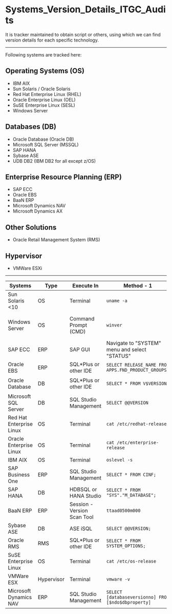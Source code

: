 # Systems_Version_Details_ITGC_Audits

It is tracker maintained to obtain script or others, using which we can find version details for each specific technology.

---

Following systems are tracked here:

## Operating Systems (OS)

- IBM AIX
- Sun Solaris / Oracle Solaris
- Red Hat Enterprise Linux (RHEL)
- Oracle Enterprise Linux (OEL)
- SuSE Enterprise Linux (SESL)
- Windows Server

## Databases (DB)

- Oracle Database (Oracle DB)
- Microsoft SQL Server (MSSQL)
- SAP HANA
- Sybase ASE
- UDB DB2 (IBM DB2 for all except z/OS)

## Enterprise Resource Planning (ERP)

- SAP ECC
- Oracle EBS
- BaaN ERP
- Microsoft Dynamics NAV
- Microsoft Dynamics AX

## Other Solutions

- Oracle Retail Management System (RMS)

## Hypervisor

- VMWare ESXi

---

| Systems                  	| Type       	| Execute In                  	| Method - 1                                        	| Method - 2                                                 	|
|--------------------------	|------------	|-----------------------------	|---------------------------------------------------	|------------------------------------------------------------	|
| Sun Solaris <10          	| OS         	| Terminal                    	| ```uname -a```                                    	| ```cat /etc/release```                                           	|
| Windows Server           	| OS         	| Command Prompt (CMD)        	| ```winver```                                            	| ```systeminfo \| findstr /B /C:"OS Name" /C:"OS Version"``` 	|
| SAP ECC                  	| ERP        	| SAP GUI                     	| Navigate to "SYSTEM" menu and select "STATUS"     	|                                                            	|
| Oracle EBS               	| ERP        	| SQL*Plus or other IDE       	| ```SELECT RELEASE_NAME FROM APPS.FND_PRODUCT_GROUPS;``` 	|                                                            	|
| Oracle Database          	| DB         	| SQL*Plus or other IDE       	| ```SELECT * FROM V$VERSION;```                           	| ```SELECT version FROM V$INSTANCE;```                            	|
| Microsoft SQL Server     	| DB         	| SQL Studio Management       	| ```SELECT @@VERSION```                     	|                                                            	|
| Red Hat Enterprise Linux 	| OS         	| Terminal                    	| ```cat /etc/redhat-release```                           	|                                                            	|
| Oracle Enterprise Linux  	| OS         	| Terminal                    	| ```cat /etc/enterprise-release```                     	| ```/etc/oracle-release```                                        	|
| IBM AIX                  	| OS         	| Terminal                    	| ```oslevel -s```                                         	| ```oslevel -sq```                                                	|
| SAP Business One         	| ERP        	| SQL Studio Management       	| ```SELECT * FROM CINF;```                                	| ```SELECT * FROM SINF;```                                        	|
| SAP HANA                 	| DB         	| HDBSQL or HANA Studio       	| ```SELECT * FROM "SYS"."M_DATABASE";```                  	|                                                            	|
| BaaN ERP                 	| ERP        	| Session - Version Scan Tool 	| ```ttaad0500m000```                                     	|                                                            	|
| Sybase ASE               	| DB         	| ASE iSQL                    	| ```SELECT @@VERSION;```                               	|                                                            	|
| Oracle RMS               	| RMS        	| SQL*Plus or other IDE       	| ```SELECT * FROM SYSTEM_OPTIONS;```                     	|                                                            	|
| SuSE Enterprise Linux    	| OS         	| Terminal                    	| ```cat /etc/os-release```                                	| ``` cat /etc/SuSE-release```                                       	|
| VMWare ESX               	| Hypervisor 	| Terminal                    	| ```vmware -v```                                      	|                                                            	|
| Microsoft Dynamics NAV   	| ERP        	| SQL Studio Management       	| ```SELECT [databaseversionno] FROM [$ndo$dbproperty]```  	|                                                            	|
